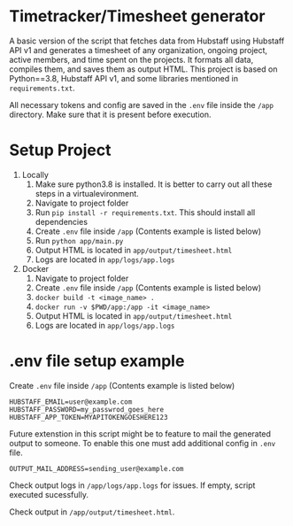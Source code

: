 # Timetracker/Timesheet generator

A basic version of the script that fetches data from Hubstaff using Hubstaff API v1 and generates a timesheet of any organization, ongoing project, active members, and time spent on the projects. It formats all data, compiles them, and saves them as output HTML. This project is based on Python==3.8, Hubstaff API v1, and some libraries mentioned in ```requirements.txt```.

All necessary tokens and config are saved in the ```.env``` file inside the ```/app``` directory. Make sure that it is present before execution.

# Setup Project
1. Locally
    1. Make sure python3.8 is installed. It is better to carry out all these steps in a virtualevironment.
    2. Navigate to project folder
    3. Run ```pip install -r requirements.txt```. This should install all dependencies
    4. Create ```.env``` file inside ```/app``` (Contents example is listed below)
    5. Run ```python app/main.py```
    6. Output HTML is located in ```app/output/timesheet.html```
    7. Logs are located in ```app/logs/app.logs```
2. Docker
    1. Navigate to project folder
    2. Create ```.env``` file inside ```/app``` (Contents example is listed below)
    3. ```docker build -t <image_name> .```
    4. ```docker run -v $PWD/app:/app -it <image_name>```
    5. Output HTML is located in ```app/output/timesheet.html```
    6. Logs are located in ```app/logs/app.logs```

# .env file setup example
Create ```.env``` file inside ```/app``` (Contents example is listed below)
```
HUBSTAFF_EMAIL=user@example.com
HUBSTAFF_PASSWORD=my_passwrod_goes_here
HUBSTAFF_APP_TOKEN=MYAPITOKENGOESHERE123
```

Future extenstion in this script might be to feature to mail the generated output to someone. To enable this one must add additional config in ```.env``` file.
```
OUTPUT_MAIL_ADDRESS=sending_user@example.com
```

Check output logs in ```/app/logs/app.logs``` for issues. If empty, script executed sucessfully.

Check output in ```/app/output/timesheet.html```.